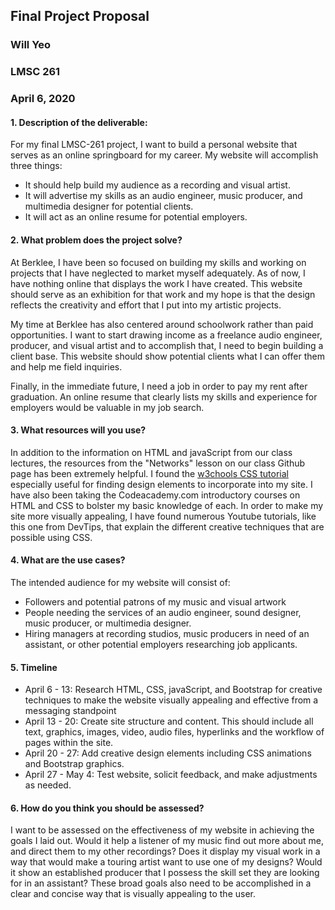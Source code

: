 ## Final Project Proposal
### Will Yeo
### LMSC 261
### April 6, 2020

#### 1. Description of the deliverable:

For my final LMSC-261 project, I want to build a personal website that serves as an online springboard for my career. My website will accomplish three things:

  - It should help build my audience as a recording and visual artist.
  - It will advertise my skills as an audio engineer, music producer, and multimedia designer for potential clients.
  - It will act as an online resume for potential employers.

#### 2. What problem does the project solve?

At Berklee, I have been so focused on building my skills and working on projects that I have neglected to market myself adequately. As of now, I have nothing online that displays the work I have created. This website should serve as an exhibition for that work and my hope is that the design reflects the creativity and effort that I put into my artistic projects.

My time at Berklee has also centered around schoolwork rather than paid opportunities. I want to start drawing income as a freelance audio engineer, producer, and visual artist and to accomplish that, I need to begin building a client base. This website should show potential clients what I can offer them and help me field inquiries.

Finally, in the immediate future, I need a job in order to pay my rent after graduation. An online resume that clearly lists my skills and experience for employers would be valuable in my job search.

#### 3. What resources will you use?

In addition to the information on HTML and javaScript from our class lectures, the resources from the "Networks" lesson on our class Github page has been extremely helpful. I found the [w3chools CSS tutorial](https://www.w3schools.com/css/default.asp) especially useful for finding design elements to incorporate into my site. I have also been taking the Codeacademy.com introductory courses on HTML and CSS to bolster my basic knowledge of each. In order to make my site more visually appealing, I have found numerous Youtube tutorials, like this one from DevTips, that explain the different creative techniques that are possible using CSS.

#### 4. What are the use cases?

The intended audience for my website will consist of:

  - Followers and potential patrons of my music and visual artwork
  - People needing the services of an audio engineer, sound designer, music producer, or multimedia designer.
  - Hiring managers at recording studios, music producers in need of an assistant, or other potential employers researching job applicants.

#### 5. Timeline
- April 6 - 13: Research HTML, CSS, javaScript, and Bootstrap for creative techniques to make the website visually appealing and effective from a messaging standpoint
- April 13 - 20: Create site structure and content. This should include all text, graphics, images, video, audio files, hyperlinks and the workflow of pages within the site.
- April 20 - 27: Add creative design elements including CSS animations and Bootstrap graphics.
- April 27 - May 4: Test website, solicit feedback, and make adjustments as needed.

#### 6. How do you think you should be assessed?

I want to be assessed on the effectiveness of my website in achieving the goals I laid out. Would it help a listener of my music find out more about me, and direct them to my other recordings? Does it display my visual work in a way that would make a touring artist want to use one of my designs? Would it show an established producer that I possess the skill set they are looking for in an assistant? These broad goals also need to be accomplished in a clear and concise way that is visually appealing to the user.
